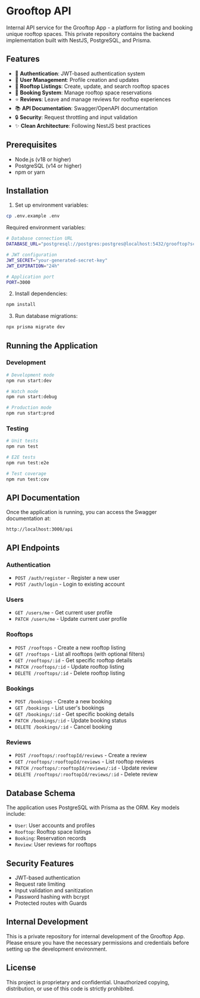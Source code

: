 # Grooftop API

Internal API service for the Grooftop App - a platform for listing and booking unique rooftop spaces. This private repository contains the backend implementation built with NestJS, PostgreSQL, and Prisma.

## Features

- 🔐 **Authentication**: JWT-based authentication system
- 👤 **User Management**: Profile creation and updates
- 🏢 **Rooftop Listings**: Create, update, and search rooftop spaces
- 📅 **Booking System**: Manage rooftop space reservations
- ⭐ **Reviews**: Leave and manage reviews for rooftop experiences
- 📚 **API Documentation**: Swagger/OpenAPI documentation
- 🔒 **Security**: Request throttling and input validation
- ✨ **Clean Architecture**: Following NestJS best practices

## Prerequisites

- Node.js (v18 or higher)
- PostgreSQL (v14 or higher)
- npm or yarn

## Installation

1. Set up environment variables:

```bash
cp .env.example .env
```

Required environment variables:

```bash
# Database connection URL
DATABASE_URL="postgresql://postgres:postgres@localhost:5432/grooftop?schema=public"

# JWT configuration
JWT_SECRET="your-generated-secret-key"
JWT_EXPIRATION="24h"

# Application port
PORT=3000
```

2. Install dependencies:

```bash
npm install
```

3. Run database migrations:

```bash
npx prisma migrate dev
```

## Running the Application

### Development

```bash
# Development mode
npm run start:dev

# Watch mode
npm run start:debug

# Production mode
npm run start:prod
```

### Testing

```bash
# Unit tests
npm run test

# E2E tests
npm run test:e2e

# Test coverage
npm run test:cov
```

## API Documentation

Once the application is running, you can access the Swagger documentation at:
```
http://localhost:3000/api
```

## API Endpoints

### Authentication
- `POST /auth/register` - Register a new user
- `POST /auth/login` - Login to existing account

### Users
- `GET /users/me` - Get current user profile
- `PATCH /users/me` - Update current user profile

### Rooftops
- `POST /rooftops` - Create a new rooftop listing
- `GET /rooftops` - List all rooftops (with optional filters)
- `GET /rooftops/:id` - Get specific rooftop details
- `PATCH /rooftops/:id` - Update rooftop listing
- `DELETE /rooftops/:id` - Delete rooftop listing

### Bookings
- `POST /bookings` - Create a new booking
- `GET /bookings` - List user's bookings
- `GET /bookings/:id` - Get specific booking details
- `PATCH /bookings/:id` - Update booking status
- `DELETE /bookings/:id` - Cancel booking

### Reviews
- `POST /rooftops/:rooftopId/reviews` - Create a review
- `GET /rooftops/:rooftopId/reviews` - List rooftop reviews
- `PATCH /rooftops/:rooftopId/reviews/:id` - Update review
- `DELETE /rooftops/:rooftopId/reviews/:id` - Delete review

## Database Schema

The application uses PostgreSQL with Prisma as the ORM. Key models include:
- `User`: User accounts and profiles
- `Rooftop`: Rooftop space listings
- `Booking`: Reservation records
- `Review`: User reviews for rooftops

## Security Features

- JWT-based authentication
- Request rate limiting
- Input validation and sanitization
- Password hashing with bcrypt
- Protected routes with Guards

## Internal Development

This is a private repository for internal development of the Grooftop App. Please ensure you have the necessary permissions and credentials before setting up the development environment.

## License

This project is proprietary and confidential. Unauthorized copying, distribution, or use of this code is strictly prohibited.
